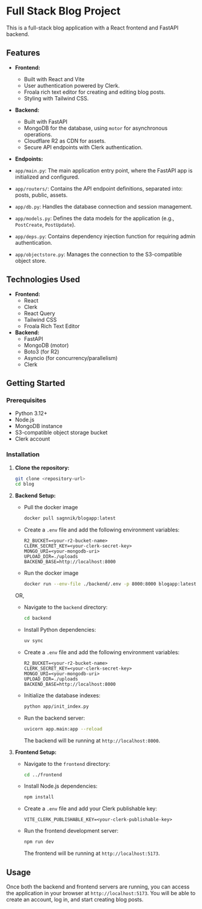 # Full Stack Blog Project

This is a full-stack blog application with a React frontend and FastAPI backend.

## Features

*   **Frontend:**
    *   Built with React and Vite
    *   User authentication powered by Clerk.
    *   Froala rich text editor for creating and editing blog posts.
    *   Styling with Tailwind CSS.
*   **Backend:**
    *   Built with FastAPI
    *   MongoDB for the database, using `motor` for asynchronous operations.
    *   Cloudflare R2 as CDN for assets.
    *   Secure API endpoints with Clerk authentication.

*   **Endpoints:**

*   `app/main.py`: The main application entry point, where the FastAPI app is initialized and configured.
*   `app/routers/`: Contains the API endpoint definitions, separated into: posts, public, assets.
*   `app/db.py`: Handles the database connection and session management.
*   `app/models.py`: Defines the data models for the application (e.g., `PostCreate`, `PostUpdate`).
*   `app/deps.py`: Contains dependency injection function for requiring admin authentication.
*   `app/objectstore.py`: Manages the connection to the S3-compatible object store.

## Technologies Used

*   **Frontend:**
    *   React
    *   Clerk
    *   React Query
    *   Tailwind CSS
    *   Froala Rich Text Editor
*   **Backend:**
    *   FastAPI
    *   MongoDB (motor)
    *   Boto3 (for R2)
    *   Asyncio (for concurrency/parallelism)
    *   Clerk

## Getting Started

### Prerequisites

*   Python 3.12+
*   Node.js
*   MongoDB instance
*   S3-compatible object storage bucket
*   Clerk account

### Installation

1.  **Clone the repository:**

    ```bash
    git clone <repository-url>
    cd blog
    ```

2.  **Backend Setup:**

    *   Pull the docker image
        ```bash
        docker pull sagnnik/blogapp:latest
        ```
    *   Create a `.env` file and add the following environment variables:
        ```
        R2_BUCKET=<your-r2-bucket-name>
        CLERK_SECRET_KEY=<your-clerk-secret-key>
        MONGO_URI=<your-mongodb-uri>
        UPLOAD_DIR=./uploads
        BACKEND_BASE=http://localhost:8000
        ```
    *   Run the docker image
        ```bash
        docker run --env-file ./backend/.env -p 8000:8000 blogapp:latest
        ```
    OR,

    *   Navigate to the `backend` directory:
        ```bash
        cd backend
        ```
    *   Install Python dependencies:
        ```bash
        uv sync
        ```
    *   Create a `.env` file and add the following environment variables:
        ```
        R2_BUCKET=<your-r2-bucket-name>
        CLERK_SECRET_KEY=<your-clerk-secret-key>
        MONGO_URI=<your-mongodb-uri>
        UPLOAD_DIR=./uploads
        BACKEND_BASE=http://localhost:8000
        ```
    *   Initialize the database indexes:
        ```bash
        python app/init_index.py
        ```
    *   Run the backend server:
        ```bash
        uvicorn app.main:app --reload
        ```
        The backend will be running at `http://localhost:8000`.

3.  **Frontend Setup:**

    *   Navigate to the `frontend` directory:
        ```bash
        cd ../frontend
        ```
    *   Install Node.js dependencies:
        ```bash
        npm install
        ```
    *   Create a `.env` file and add your Clerk publishable key:
        ```
        VITE_CLERK_PUBLISHABLE_KEY=<your-clerk-publishable-key>
        ```
    *   Run the frontend development server:
        ```bash
        npm run dev
        ```
        The frontend will be running at `http://localhost:5173`.

## Usage

Once both the backend and frontend servers are running, you can access the application in your browser at `http://localhost:5173`. You will be able to create an account, log in, and start creating blog posts.